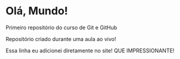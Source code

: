 # Olá, Mundo!
 Primeiro repositório do curso de Git e GitHub
 
 Repositório criado durante uma aula ao vivo!

 Essa linha eu adicionei diretamente no site! QUE IMPRESSIONANTE!
